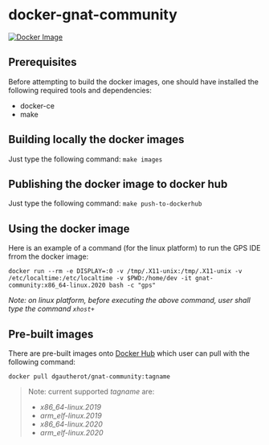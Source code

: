 # docker-gnat-community

[![Docker Image](https://img.shields.io/docker/pulls/dgautherot/gnat-community.svg?maxAge=2592000)](https://hub.docker.com/r/dgautherot/gnat-community/)

## Prerequisites
Before attempting to build the docker images, one should have installed the following required tools and dependencies:
* docker-ce
* make

## Building locally the docker images
Just type the following command: ``` make images ```

## Publishing the docker image to docker hub
Just type the following command: ``` make push-to-dockerhub ```

## Using the docker image

Here is an example of a command (for the linux platform) to run the GPS IDE frrom the docker image:
```
docker run --rm -e DISPLAY=:0 -v /tmp/.X11-unix:/tmp/.X11-unix -v /etc/localtime:/etc/localtime -v $PWD:/home/dev -it gnat-community:x86_64-linux.2020 bash -c "gps"
```
*Note: on linux platform, before executing the above command, user shall type the command ```xhost+```*

## Pre-built images

There are pre-built images onto [Docker Hub](https://hub.docker.com/repository/docker/dgautherot/gnat-community) which user can pull with the following command:
```
docker pull dgautherot/gnat-community:tagname
```
>Note: current supported *tagname* are:
> * *x86_64-linux.2019*
> * *arm_elf-linux.2019*
> * *x86_64-linux.2020*
> * *arm_elf-linux.2020*
